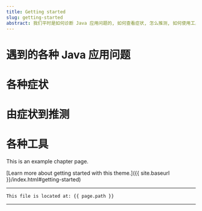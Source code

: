 ```yaml
---
title: Getting started
slug: getting-started
abstract: 我们平时是如何诊断 Java 应用问题的, 如何查看症状, 怎么推测, 如何使用工具, 又如何验证.
---
```


# 遇到的各种 Java 应用问题


# 各种症状


# 由症状到推测


# 各种工具


This is an example chapter page.

[Learn more about getting started with this theme.]({{ site.baseurl }}/index.html#getting-started)

---
```
This file is located at: {{ page.path }}
```
---
